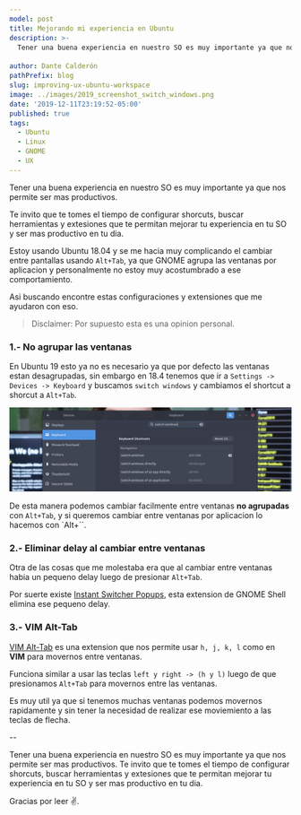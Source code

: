 ```yaml
---
model: post
title: Mejorando mi experiencia en Ubuntu
description: >- 
  Tener una buena experiencia en nuestro SO es muy importante ya que nos permite ser mas productivos. 
  
author: Dante Calderón
pathPrefix: blog
slug: improving-ux-ubuntu-workspace
image: ../images/2019_screenshot_switch_windows.png
date: '2019-12-11T23:19:52-05:00'
published: true
tags:
  - Ubuntu
  - Linux
  - GNOME
  - UX
---
```


Tener una buena experiencia en nuestro SO es muy importante ya que nos permite ser mas productivos. 

Te invito que te tomes el tiempo de configurar shorcuts, buscar herramientas y extesiones que te permitan mejorar tu experiencia en tu SO y ser mas productivo en tu dia.

Estoy usando Ubuntu 18.04 y se me hacia muy complicando el cambiar entre pantallas usando `Alt+Tab`, ya que 
GNOME agrupa las ventanas por aplicacion y personalmente no estoy muy acostumbrado a ese comportamiento.

Asi buscando encontre estas configuraciones y extensiones que me ayudaron con eso.

> Disclaimer: Por supuesto esta es una opinion personal.

### 1.- No agrupar las ventanas

En Ubuntu 19 esto ya no es necesario ya que por defecto las ventanas estan desagrupadas, sin embargo 
en 18.4 tenemos que ir a `Settings -> Devices -> Keyboard` y buscamos `switch windows` y cambiamos el shortcut a
shorcut a `Alt+Tab`.

![Change swtich windows behaviour](../images/2019_screenshot_switch_windows_config.png)


De esta manera podemos cambiar facilmente entre ventanas **no agrupadas** con `Alt+Tab`, y si queremos
cambiar entre ventanas por aplicacion lo hacemos con `Alt+``.

### 2.- Eliminar delay al cambiar entre ventanas

Otra de las cosas que me molestaba era que al cambiar entre ventanas habia un pequeno delay luego 
de presionar `Alt+Tab`.

Por suerte existe [Instant Switcher Popups](https://extensions.gnome.org/extension/1199/instant-switcher-popups/), esta extension de GNOME Shell elimina ese pequeno delay.

### 3.- VIM Alt-Tab

[VIM Alt-Tab](https://extensions.gnome.org/extension/2212/vim-alt-tab/) es una extension que nos permite usar `h, j, k, l` como en **VIM**  para movernos entre ventanas.

Funciona similar a usar las teclas `left y right -> (h y l)` luego de que presionamos `Alt+Tab` para movernos entre las
ventanas.

Es muy util ya que si tenemos muchas ventanas podemos movernos rapidamente y sin tener la necesidad de realizar 
ese moviemiento a las teclas de flecha.

--

Tener una buena experiencia en nuestro SO es muy importante ya que nos permite ser mas productivos. 
Te invito que te tomes el tiempo de configurar shorcuts, buscar herramientas y extesiones que te permitan mejorar tu experiencia en tu SO y ser mas productivo en tu dia.

Gracias por leer ✌.
